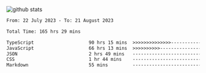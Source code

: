 
![github stats](https://github-readme-stats.vercel.app/api?username=realmahd1&show_icons=true&theme=codeSTACKr&hide_rank=true&count_private=true)

<!--START_SECTION:waka-->

```txt
From: 22 July 2023 - To: 21 August 2023

Total Time: 165 hrs 29 mins

TypeScript                    90 hrs 15 mins  >>>>>>>>>>>>>>-----------   54.53 %
JavaScript                    66 hrs 13 mins  >>>>>>>>>>---------------   40.02 %
JSON                          2 hrs 49 mins   -------------------------   01.70 %
CSS                           1 hr 44 mins    -------------------------   01.05 %
Markdown                      55 mins         -------------------------   00.56 %
```

<!--END_SECTION:waka-->
